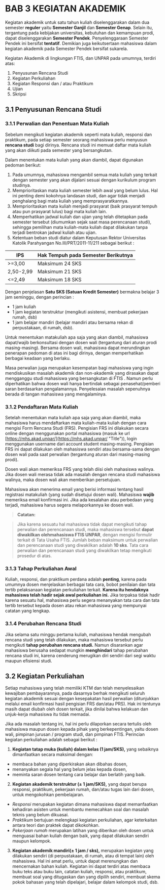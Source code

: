 # BAB 3 KEGIATAN AKADEMIK

Kegiatan akademik untuk satu tahun kuliah diselenggarakan dalam dua semester **reguler** yaitu **Semester Ganjil** dan **Semester Genap**. Selain itu, tergantung pada kebijakan universitas, kebutuhan dan kemampuan prodi, dapat diselenggarakan **Semester Pendek**. Penyelenggaraan Semester Pendek ini bersifat **tentatif**. Demikian juga keikutsertaan mahasiswa dalam kegiatan akademik pada Semester Pendek bersifat sukarela.

Kegiatan Akademik di lingkungan FTIS, dan UNPAR pada umumnya, terdiri atas:

1.	Penyusunan Rencana Studi
2.	Kegiatan Perkuliahan 
3.	Kegiatan Responsi dan / atau Praktikum
4.	Ujian
5.	Skripsi

## 3.1 Penyusunan Rencana Studi

### 3.1.1 Perwalian dan Penentuan Mata Kuliah
 Sebelum mengikuti kegiatan akademik seperti mata kuliah, responsi dan praktikum, pada setiap semester seorang         mahasiswa perlu menyusun **rencana studi** bagi dirinya. Rencana studi ini memuat daftar mata kuliah yang akan        diikuti pada semester yang bersangkutan.

 Dalam menentukan mata kuliah yang akan diambil, dapat digunakan pedoman berikut:
  
  1. Pada umumnya, mahasiswa mengambil semua mata kuliah yang terkait dengan semester yang akan dijalani                   sesuai dengan kurikulum program studinya.  
  2. Memprioritaskan mata kuliah semester lebih awal yang belum lulus. Hal ini penting demi kokohnya                       landasan studi, dan agar tidak menjadi penghalang bagi mata kuliah yang memprasyaratkannya.  
  3. Memprioritaskan mata kuliah menjadi prasyarat (baik prasyarat tempuh atau pun prasyarat lulus) bagi                   mata kuliah lain.  
  4. Memperhatikan jadwal kuliah dan ujian yang telah ditetapkan pada semester tersebut (diumumkan sejak saat              masa perencanaan studi), sehingga pemilihan mata kuliah-mata kuliah dapat dilakukan tanpa terjadi                     bentrokan jadwal kuliah atau ujian.  
  5. Ketentuan beban studi diatur dalam Keputusan Rektor Universitas Katolik Parahyangan No.III/PRT/2011-11/211            sebagai berikut :
  
  |   IPS    |      Hak Tempuh pada Semester Berikutnya      |
  |----------|-----------------------------------------------|
  |  >=3,00  |    Maksimum 24 SKS                            |
  | 2,50-2,99|    Maksimum 21 SKS                            |
  |  <=2,49  |    Maksimum 18 SKS                            |

  Dengan penjelasan **Satu SKS (Satuan Kredit Semester)** bermakna belajar 3 jam seminggu, dengan perincian : 
   * 1 jam kuliah  
   * 1 jam kegiatan terstruktur (mengikuti asistensi, membuat pekerjaan rumah, dsb)  
   * 1 jam belajar mandiri (belajar mandiri atau bersama rekan di perpustakaan, di rumah, dsb).
       
 Untuk menentukan matakuliah apa saja yang akan diambil, mahasiswa dapat/wajib berkonsultasi dengan dosen wali         (tergantung dari aturan prodi masing-masing). Bersama dosen wali, mahasiswa dapat merundingkan penerapan pedoman di   atas ini bagi dirinya, dengan memperhatikan berbagai keadaan yang berlaku.

 Masa perwalian juga merupakan kesempatan bagi mahasiswa yang ingin mendiskusikan masalah akademik dan non-akademik    yang dirasakan dapat mengganggu studi mahasiswa yang bersangkutan di FTIS . Namun perlu diperhatikan bahwa dosen      wali hanya bertindak sebagai penasehat/pemberi saran berdasarkan pengalamannya. Penyelesaian masalah sepenuhnya       berada di tangan mahasiswa yang mengalaminya.

### 3.1.2 Pendaftaran Mata Kuliah
 
 Setelah menentukan mata kuliah apa saja yang akan diambil, maka mahasiswa harus mendaftarkan mata kuliah-mata         kuliah dengan cara mengisi Form Rencana Studi (FRS). Pengisian FRS ini dilakukan secara online dengan menggunakan     portal mahasiswa (masuk ke url [https://mhs.akad.unpar/](https://mhs.akad.unpar/ "Title")), login menggunakan         username dari account student masing-masing. Pengisian FRS ini dapat dilakukan oleh mahasiswa sendiri atau            bersama-sama dengan dosen wali pada saat  perwalian (tergantung aturan dari masing-masing prodi).
 
 Dosen wali akan memeriksa FRS yang telah diisi oleh mahasiswa walinya. Jika dosen wali merasa tidak ada masalah       dengan rencana studi mahasiswa walinya, maka dosen wali akan memberikan persetujuan. 
 
 Mahasiswa akan menerima email yang berisi informasi tentang hasil registrasi matakuliah (yang sudah disetujui dosen   wali). Mahasiswa **wajib** memeriksa email konfirmasi ini. Jika ada kesalahan atau perbedaan yang terjadi, mahasiswa  harus segera melaporkannya ke dosen wali. 
 
 > **Catatan:**
 
 > Jika karena sesuatu hal mahasiswa tidak dapat mengikuti tahap perwalian dan perencanaan studi, maka mahasiswa tersebut **dapat diwakilkan olehmahasiswa FTIS UNPAR**, dengan mengisi formulir terkait di Tata Usaha FTIS. Jumlah beban maksimum untuk perwalian dan perencanaan studi yang diwakilkan adalah **10 sks**. Tata cara perwalian dan perencanaan studi yang diwakilkan tetap mengikuti prosedur di atas.


### 3.1.3 Tahap Perkuliahan Awal
Kuliah, responsi, dan praktikum perdana adalah **penting**, karena pada umumnya dosen menjelaskan berbagai tata cara, bobot penilaian dan tata tertib pelaksanaan kegiatan perkuliahan terkait. **Karena itu hendaknya mahasiswa telah hadir sejak awal perkuliahan ini.** Jika terpaksa tidak hadir karena sesuatu hal, mahasiswa perlu segera menanyakan tata cara dan tata tertib tersebut kepada dosen atau rekan mahasiswa yang mempunyai catatan yang lengkap.


### 3.1.4 Perubahan Rencana Studi
Jika selama satu minggu pertama kuliah, mahasiswa hendak mengubah rencana studi yang telah dilakukan, maka mahasiswa tersebut perlu mengikuti **tahap perubahan rencana studi.** Namun disarankan agar mahasiswa berusaha sedapat mungkin **menghindari** tahap perubahan rencana studi ini, karena cenderung merugikan diri sendiri dari segi waktu maupun efisiensi studi.

## 3.2 Kegiatan Perkuliahan
Setiap mahasiswa yang telah memiliki KTM dan telah menyelesaikan kewajiban pembayarannya, pada dasarnya berhak mengikuti seluruh kegiatan akademik sesuai dengan kesepakatan hasil perwalian (ditunjukkan melalui email konfirmasi hasil pengisian FRS dan/atau PRS). Hak ini tentunya masih dapat diubah oleh dosen terkait, jika dinilai bahwa kelakuan dan unjuk-kerja mahasiswa itu tidak memadai. 

Jika ada masalah tentang ini, hal ini perlu dilaporkan secara tertulis oleh mahasiswa maupun dosen kepada pihak yang berkepentingan, yaitu dosen wali, pimpinan jurusan / program studi, dan pimpinan FTIS.
Perincian kegiatan perkuliahan adalah sebagai berikut :
 1. **Kegiatan tatap muka (kuliah) dalam kelas (1 jam/SKS),** yang sebaiknya dimanfaatkan secara maksimal dengan:
  *  membaca bahan yang diperkirakan akan dibahas dosen,
  *  menanyakan segala hal yang belum jelas kepada dosen,
  *  meminta saran dosen tentang cara belajar dan berlatih yang baik.
 2. **Kegiatan akademik terstruktur (± 1 jam/SKS),** yang dapat berupa responsi, praktikum, pekerjaan rumah, dan/atau  tugas lain dari dosen, untuk mengokohkan pembelajaran. 
  * *Responsi* merupakan kegiatan dimana mahasiswa dapat memanfaatkan kehadiran asisten untuk membantu memecahkan soal   dan masalah teknis yang belum dikuasai.
  * *Praktikum* bertujuan melengkapi kegiatan perkuliahan, agar keterkaitan antara teori dan praktek dapat dikokohkan.
  * *Pekerjaan rumah* merupakan latihan yang diberikan oleh dosen untuk menguasai bahan kuliah dengan baik, yang dapat   dilakukan sendiri maupun kelompok. 
 3. **Kegiatan akademik mandiri(± 1 jam / sks),** merupakan kegiatan yang dilakukan sendiri (di perpustakaan, di       rumah, atau di tempat lain) oleh mahasiswa. Hal ini amat perlu, untuk dapat merenungkan dan mencernakan bahan kuliah.  Kegiatan ini dapat terdiri atas membaca buku teks atau buku lain, catatan kuliah, responsi, atau praktikum, membuat   soal yang ditugaskan dan yang dipilih sendiri, membuat skema pokok bahasan yang telah dipelajari, belajar dalam       kelompok studi, dsb.

 
